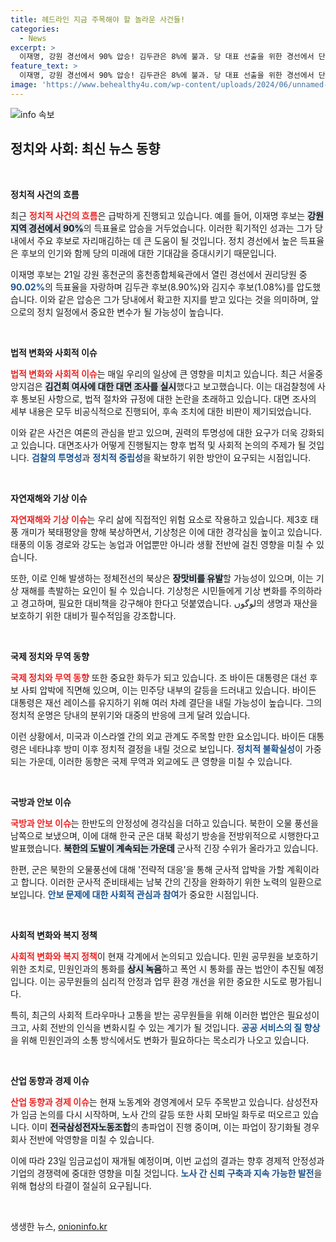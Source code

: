 ```yaml
---
title: 헤드라인 지금 주목해야 할 놀라운 사건들!
categories:
  - News
excerpt: >
  이재명, 강원 경선에서 90% 압승! 김두관은 8%에 불과. 당 대표 선출을 위한 경선에서 단연코 우위를 점하며 앞으로의 행보에 귀추가 주목된다.
feature_text: >
  이재명, 강원 경선에서 90% 압승! 김두관은 8%에 불과. 당 대표 선출을 위한 경선에서 단연코 우위를 점하며 앞으로의 행보에 귀추가 주목된다.
image: 'https://www.behealthy4u.com/wp-content/uploads/2024/06/unnamed-file.png'
---
```


<p><img src="https://www.behealthy4u.com/wp-content/uploads/2024/06/unnamed-file.png" alt="info 속보" /></p>

<h2 data-ke-size="size26">정치와 사회: 최신 뉴스 동향</h2>

<p data-ke-size="size16">&nbsp;</p>

<p><strong>정치적 사건의 흐름</strong></p>

<p>최근 <b><span style="color: #ee2323;">정치적 사건의 흐름</span></b>은 급박하게 진행되고 있습니다. 예를 들어, 이재명 후보는 <b><span style="background-color: #21538527;">강원 지역 경선에서 90%</span></b>의 득표율로 압승을 거두었습니다. 이러한 획기적인 성과는 그가 당 내에서 주요 후보로 자리매김하는 데 큰 도움이 될 것입니다. 정치 경선에서 높은 득표율은 후보의 인기와 함께 당의 미래에 대한 기대감을 증대시키기 때문입니다. </p>

<p>이재명 후보는 21일 강원 홍천군의 홍천종합체육관에서 열린 경선에서 권리당원 중 <b><span style="color: #1a5490;">90.02%</span></b>의 득표율을 자랑하며 김두관 후보(8.90%)와 김지수 후보(1.08%)를 압도했습니다. 이와 같은 압승은 그가 당내에서 확고한 지지를 받고 있다는 것을 의미하며, 앞으로의 정치 일정에서 중요한 변수가 될 가능성이 높습니다. </p>

<p data-ke-size="size16">&nbsp;</p>

<p><strong>법적 변화와 사회적 이슈</strong></p>

<p><b><span style="color: #ee2323;">법적 변화와 사회적 이슈</span></b>는 매일 우리의 일상에 큰 영향을 미치고 있습니다. 최근 서울중앙지검은 <b><span style="background-color: #21538527;">김건희 여사에 대한 대면 조사를 실시</span></b>했다고 보고했습니다. 이는 대검찰청에 사후 통보된 사항으로, 법적 절차와 규정에 대한 논란을 초래하고 있습니다. 대면 조사의 세부 내용은 모두 비공식적으로 진행되어, 후속 조치에 대한 비판이 제기되었습니다. </p>

<p>이와 같은 사건은 여론의 관심을 받고 있으며, 권력의 투명성에 대한 요구가 더욱 강화되고 있습니다. 대면조사가 어떻게 진행될지는 향후 법적 및 사회적 논의의 주제가 될 것입니다. <b><span style="color: #1a5490;">검찰의 투명성</span></b>과 <b><span style="color: #1a5490;">정치적 중립성</span></b>을 확보하기 위한 방안이 요구되는 시점입니다.</p>

<p data-ke-size="size16">&nbsp;</p>

<p><strong>자연재해와 기상 이슈</strong></p>

<p><b><span style="color: #ee2323;">자연재해와 기상 이슈</span></b>는 우리 삶에 직접적인 위험 요소로 작용하고 있습니다. 제3호 태풍 개미가 북태평양을 향해 북상하면서, 기상청은 이에 대한 경각심을 높이고 있습니다. 태풍의 이동 경로와 강도는 농업과 어업뿐만 아니라 생활 전반에 걸친 영향을 미칠 수 있습니다. </p>

<p>또한, 이로 인해 발생하는 정체전선의 북상은 <b><span style="background-color: #21538527;">장맛비를 유발</span></b>할 가능성이 있으며, 이는 기상 재해를 촉발하는 요인이 될 수 있습니다. 기상청은 시민들에게 기상 변화를 주의하라고 경고하며, 필요한 대비책을 강구해야 한다고 덧붙였습니다. لوگوں의 생명과 재산을 보호하기 위한 대비가 필수적임을 강조합니다.</p>

<p data-ke-size="size16">&nbsp;</p>

<p><strong>국제 정치와 무역 동향</strong></p>

<p><b><span style="color: #ee2323;">국제 정치와 무역 동향</span></b> 또한 중요한 화두가 되고 있습니다. 조 바이든 대통령은 대선 후보 사퇴 압박에 직면해 있으며, 이는 민주당 내부의 갈등을 드러내고 있습니다. 바이든 대통령은 재선 레이스를 유지하기 위해 여러 차례 결단을 내릴 가능성이 높습니다. 그의 정치적 운명은 당내의 분위기와 대중의 반응에 크게 달려 있습니다.</p>

<p>이런 상황에서, 미국과 이스라엘 간의 외교 관계도 주목할 만한 요소입니다. 바이든 대통령은 네타냐후 방미 이후 정치적 결정을 내릴 것으로 보입니다. <b><span style="color: #1a5490;">정치적 불확실성</span></b>이 가중되는 가운데, 이러한 동향은 국제 무역과 외교에도 큰 영향을 미칠 수 있습니다. </p>

<p data-ke-size="size16">&nbsp;</p>

<p><strong>국방과 안보 이슈</strong></p>

<p><b><span style="color: #ee2323;">국방과 안보 이슈</span></b>는 한반도의 안정성에 경각심을 더하고 있습니다. 북한이 오물 풍선을 남쪽으로 보냈으며, 이에 대해 한국 군은 대북 확성기 방송을 전방위적으로 시행한다고 발표했습니다. <b><span style="background-color: #21538527;">북한의 도발이 계속되는 가운데</span></b> 군사적 긴장 수위가 올라가고 있습니다. </p>

<p>한편, 군은 북한의 오물풍선에 대해 '전략적 대응'을 통해 군사적 압박을 가할 계획이라고 합니다. 이러한 군사적 준비태세는 남북 간의 긴장을 완화하기 위한 노력의 일환으로 보입니다. <b><span style="color: #1a5490;">안보 문제에 대한 사회적 관심과 참여</span></b>가 중요한 시점입니다.</p>

<p data-ke-size="size16">&nbsp;</p>

<p><strong>사회적 변화와 복지 정책</strong></p>

<p><b><span style="color: #ee2323;">사회적 변화와 복지 정책</span></b>이 현재 각계에서 논의되고 있습니다. 민원 공무원을 보호하기 위한 조치로, 민원인과의 통화를 <b><span style="background-color: #21538527;">상시 녹음</span></b>하고 폭언 시 통화를 끊는 법안이 추진될 예정입니다. 이는 공무원들의 심리적 안정과 업무 환경 개선을 위한 중요한 시도로 평가됩니다. </p>

<p>특히, 최근의 사회적 트라우마나 고통을 받는 공무원들을 위해 이러한 법안은 필요성이 크고, 사회 전반의 인식을 변화시킬 수 있는 계기가 될 것입니다. <b><span style="color: #1a5490;">공공 서비스의 질 향상</span></b>을 위해 민원인과의 소통 방식에서도 변화가 필요하다는 목소리가 나오고 있습니다. </p>

<p data-ke-size="size16">&nbsp;</p>

<p><strong>산업 동향과 경제 이슈</strong></p>

<p><b><span style="color: #ee2323;">산업 동향과 경제 이슈</span></b>는 현재 노동계와 경영계에서 모두 주목받고 있습니다. 삼성전자가 임금 논의를 다시 시작하며, 노사 간의 갈등 또한 사회 모바일 화두로 떠오르고 있습니다. 이미 <b><span style="background-color: #21538527;">전국삼성전자노동조합</span></b>의 총파업이 진행 중이며, 이는 파업이 장기화될 경우 회사 전반에 악영향을 미칠 수 있습니다.</p>

<p>이에 따라 23일 임금교섭이 재개될 예정이며, 이번 교섭의 결과는 향후 경제적 안정성과 기업의 경쟁력에 중대한 영향을 미칠 것입니다. <b><span style="color: #1a5490;">노사 간 신뢰 구축과 지속 가능한 발전</span></b>을 위해 협상의 타결이 절실히 요구됩니다. </p>

<p data-ke-size="size16">&nbsp;</p>
생생한 뉴스, <a href="https://onioninfo.kr" rel="dofollow">onioninfo.kr</a>


